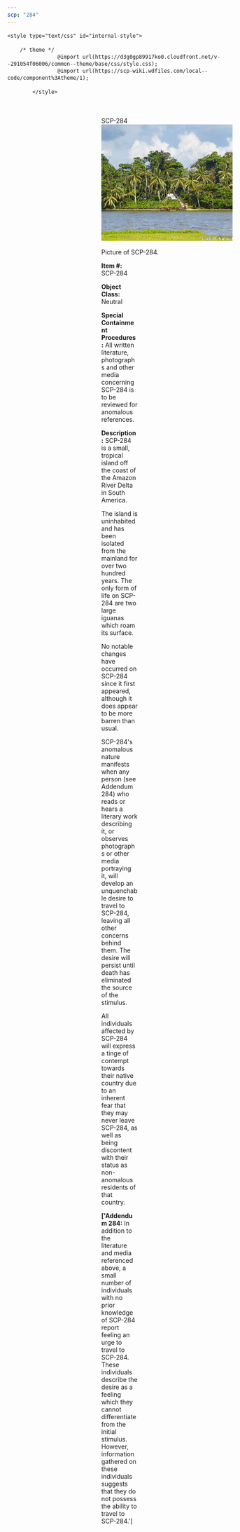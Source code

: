 ```yaml
---
scp: "284"
---
```


<head>
    <title>284 - SCP Foundation</title>
    
    <style type="text/css" id="internal-style">
                
        /* theme */
                    @import url(https://d3g0gp89917ko0.cloudfront.net/v--291054f06006/common--theme/base/css/style.css);
                    @import url(https://scp-wiki.wdfiles.com/local--code/component%3Atheme/1);
            
            </style>
<style>
iframe.scpnet-interwiki-frame { height: 0; }
</style>

</head>

<div id="main-content" style="margin: 50px 206px 20px 215px;">
<div id="action-area-top"></div>
<div id="page-title">SCP-284</div>
<div id="page-content">
<div style="text-align: right;"></div>
<div class="scp-image-block block-right" style="width:300px;"><img src="https://raw.githubusercontent.com/lucmaki/this-scp-does-not-exist/main/imgs/284.png" style="width:300px;" alt="284.jpg" class="image">
<div class="scp-image-caption" style="width:300px;">
<p>Picture of SCP-284.</p>
</div>
</div>
<p><strong>Item #:</strong> SCP-284</p>
<p><strong>Object Class:</strong> Neutral</p>
<p><strong>Special Containment Procedures:</strong> All written literature, photographs and other media concerning SCP-284 is to be reviewed for anomalous references.</p>
<p><strong>Description:</strong> SCP-284 is a small, tropical island off the coast of the Amazon River Delta in South America.</p><p>The island is uninhabited and has been isolated from the mainland for over two hundred years. The only form of life on SCP-284 are two large iguanas which roam its surface.</p><p>No notable changes have occurred on SCP-284 since it first appeared, although it does appear to be more barren than usual.</p><p>SCP-284's anomalous nature manifests when any person (see Addendum 284) who reads or hears a literary work describing it, or observes photographs or other media portraying it, will develop an unquenchable desire to travel to SCP-284, leaving all other concerns behind them. The desire will persist until death has eliminated the source of the stimulus.</p><p>All individuals affected by SCP-284 will express a tinge of contempt towards their native country due to an inherent fear that they may never leave SCP-284, as well as being discontent with their status as non-anomalous residents of that country.</p>
<p> <strong>['Addendum 284:</strong> In addition to the literature and media referenced above, a small number of individuals with no prior knowledge of SCP-284 report feeling an urge to travel to SCP-284. These individuals describe the desire as a feeling which they cannot differentiate from the initial stimulus. However, information gathered on these individuals suggests that they do not possess the ability to travel to SCP-284.']</p>

<div class="footer-wikiwalk-nav">
<div style="text-align: center;">
</div>
</div>
</div>
</div>
</div>